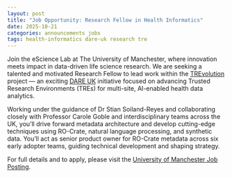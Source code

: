 ```yaml
---
layout: post
title: "Job Opportunity: Research Fellow in Health Informatics"
date: 2025-10-21
categories: announcements jobs 
tags: health-informatics dare-uk research tre
---
```


Join the eScience Lab at The University of Manchester, where innovation
meets impact in data-driven life science research. We are seeking a talented and motivated Research Fellow to lead work
within the [TREvolution](/projects/trevolution) project — an exciting [DARE UK](https://dareuk.org.uk/) initiative
focused on advancing Trusted Research Environments (TREs)
for multi-site, AI-enabled health data analytics.

Working under the guidance of Dr Stian Soiland-Reyes and collaborating closely with Professor Carole Goble and
interdisciplinary teams across the UK, you’ll drive forward metadata architecture and develop cutting-edge techniques
using RO-Crate, natural language processing, and synthetic data. You’ll act as senior product owner for RO-Crate
metadata across six early adopter teams, guiding technical development and shaping strategy.

For full details and to apply, please visit the [University of Manchester Job Posting](https://www.jobs.manchester.ac.uk/Job/JobDetail?JobId=33005).
